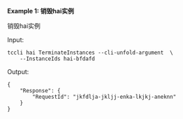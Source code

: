 **Example 1: 销毁hai实例**

销毁hai实例

Input: 

```
tccli hai TerminateInstances --cli-unfold-argument  \
    --InstanceIds hai-bfdafd
```

Output: 
```
{
    "Response": {
        "RequestId": "jkfdlja-jkljj-enka-lkjkj-aneknn"
    }
}
```


